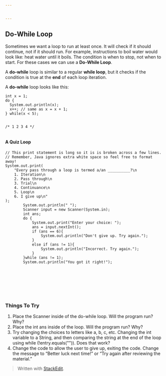 ```yaml
---


---
```


<h2 id="do-while-loop">Do-While Loop</h2>
<p>Sometimes we want a loop to run at least once. It will check if it should continue, not if it should run. For example, instructions to boil water would look like: heat water until it boils. The condition is when to stop, not when to start. For these cases we can use a <strong>Do-While Loop</strong>.</p>
<p>A <strong>do-while</strong> loop is similar to a regular <strong>while loop</strong>, but it checks if the condition is true at the <strong>end</strong> of each loop iteration.</p>
<p>A <strong>do-while</strong> loop looks like this:</p>
<pre><code>int x = 1;
do {
  System.out.println(x);
  x++; // same as x = x + 1;
} while(x &lt; 5);

/*
1
2
3
4
*/
</code></pre>
<h4 id="a-quiz-loop">A Quiz Loop</h4>
<pre><code>// This print statement is long so it is is broken across a few lines.
// Remember, Java ignores extra white space so feel free to format away!
System.out.print(
	"Every pass through a loop is termed a/an __________?\n
	1. Iteration\n
	2. Pass through\n 
	3. Trial\n
	4. Continuance\n
	5. Loop\n
	6. I give up\n"
);
        System.out.println(" ");
        Scanner input = new Scanner(System.in);
        int ans;
        do {
            System.out.print("Enter your choice: ");
            ans = input.nextInt();
            if (ans == 6){
                System.out.println("Don't give up. Try again.");
            }
            else if (ans != 1){
                System.out.println("Incorrect. Try again.");
            }
        }while (ans != 1);
        System.out.println("You got it right!");
</code></pre>
<p><br><br><br>
<br><br></p>
<h3 id="things-to-try">Things To Try</h3>
<ol>
<li>Place the Scanner inside of the do-while loop. Will the program run? Why?</li>
<li>Place the int ans inside of the loop. Will the program run? Why?</li>
<li>Try changing the choices to letters like a, b, c, etc. Changing the int variable to a String, and then comparing the string at the end of the loop using while (!entry.equals("")). Does that work?</li>
<li>Change the code to allow the user to give up, exiting the code. Change the message to “Better luck next time!” or “Try again after reviewing the material.”</li>
</ol>
<blockquote>
<p>Written with <a href="https://stackedit.io/">StackEdit</a>.</p>
</blockquote>

